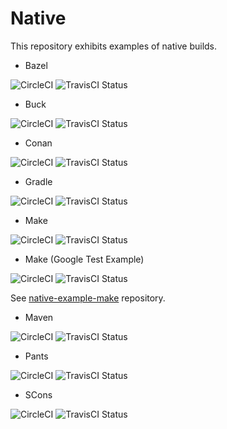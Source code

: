 # Native

This repository exhibits examples of native builds.

* Bazel

![CircleCI](https://circleci.com/gh/Praqma/native-example-bazel.png?style=shield&circle-token=df3dc5f6efbc2a267f7805f05a5e91d2878be9fd)
![TravisCI Status](https://travis-ci.org/Praqma/native-example-bazel.svg?branch=master)

* Buck

![CircleCI](https://circleci.com/gh/Praqma/native-example-buck.png?style=shield&circle-token=df3dc5f6efbc2a267f7805f05a5e91d2878be9fd)
![TravisCI Status](https://travis-ci.org/Praqma/native-example-buck.svg?branch=master)

* Conan 

![CircleCI](https://circleci.com/gh/Praqma/native-example-conan.png?style=shield&circle-token=df3dc5f6efbc2a267f7805f05a5e91d2878be9fd)
![TravisCI Status](https://travis-ci.org/Praqma/native-example-conan.svg?branch=master)

* Gradle

![CircleCI](https://circleci.com/gh/Praqma/native-example-gradle.png?style=shield&circle-token=df3dc5f6efbc2a267f7805f05a5e91d2878be9fd)
![TravisCI Status](https://travis-ci.org/Praqma/native-example-gradle.svg?branch=master)

* Make

![CircleCI](https://circleci.com/gh/Praqma/native-example-make.png?style=shield&circle-token=df3dc5f6efbc2a267f7805f05a5e91d2878be9fd)
![TravisCI Status](https://travis-ci.org/Praqma/native-example-make.svg?branch=master)

* Make (Google Test Example)

![CircleCI](https://circleci.com/gh/Praqma/native-example-make-googletest.png?style=shield&circle-token=df3dc5f6efbc2a267f7805f05a5e91d2878be9fd)
![TravisCI Status](https://travis-ci.org/Praqma/native-example-make-googletest.svg?branch=master)

See [native-example-make](https://github.com/Praqma/native-example-make/) repository.

* Maven

![CircleCI](https://circleci.com/gh/Praqma/native-example-maven.png?style=shield&circle-token=df3dc5f6efbc2a267f7805f05a5e91d2878be9fd)
![TravisCI Status](https://travis-ci.org/Praqma/native-example-maven.svg?branch=master)

* Pants

![CircleCI](https://circleci.com/gh/Praqma/native-example-pants.png?style=shield&circle-token=df3dc5f6efbc2a267f7805f05a5e91d2878be9fd)
![TravisCI Status](https://travis-ci.org/Praqma/native-example-pants.svg?branch=master)

* SCons

![CircleCI](https://circleci.com/gh/Praqma/native-example-scons.png?style=shield&circle-token=df3dc5f6efbc2a267f7805f05a5e91d2878be9fd)
![TravisCI Status](https://travis-ci.org/Praqma/native-example-scons.svg?branch=master)
